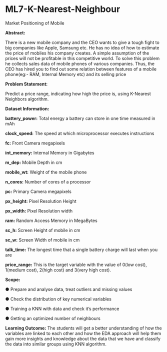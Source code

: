 # ML7-K-Nearest-Neighbour
Market Positioning of Mobile


**Abstract:**

There is a new mobile company and the CEO wants to give a tough fight to big companies like Apple, Samsung etc. He has no idea of how to estimate the price of
mobiles his company creates. A simple assumption of the prices will not be profitable in this competitive world. To solve this problem he collects sales data of mobile phones of various companies. Thus, the CEO has hired you to find out some relation between features of a mobile phone(eg:- RAM, Internal Memory etc) and its selling price


**Problem Statement:**

Predict a price range, indicating how high the price is, using K-Nearest Neighbors algorithm.


**Dataset Information:**

**battery_power:** Total energy a battery can store in one time measured in mAh

**clock_speed:**  The speed at which microprocessor executes instructions

**fc:** Front Camera megapixels

**int_memory:** Internal Memory in Gigabytes

**m_dep:** Mobile Depth in cm

**mobile_wt:** Weight of the mobile phone

**n_cores:** Number of cores of a processor

**pc:** Primary Camera megapixels

**px_height:** Pixel Resolution Height


**px_width:** Pixel Resolution width

**ram:** Random Access Memory in MegaBytes

**sc_h:** Screen Height of mobile in cm

**sc_w:** Screen Width of mobile in cm

**talk_time:** The longest time that a single battery charge will last when you are

**price_range:** This is the target variable with the value of 0(low cost), 1(medium cost), 2(high cost) and 3(very high cost).

**Scope:**

● Prepare and analyse data, treat outliers and missing values

● Check the distribution of key numerical variables

● Training a KNN with data and check it’s performance


● Getting an optimized number of neighbours


**Learning Outcome:**
The students will get a better understanding of how the variables are linked to each
other and how the EDA approach will help them gain more insights and knowledge
about the data that we have and classify the data into similar groups using KNN
algorithm.
